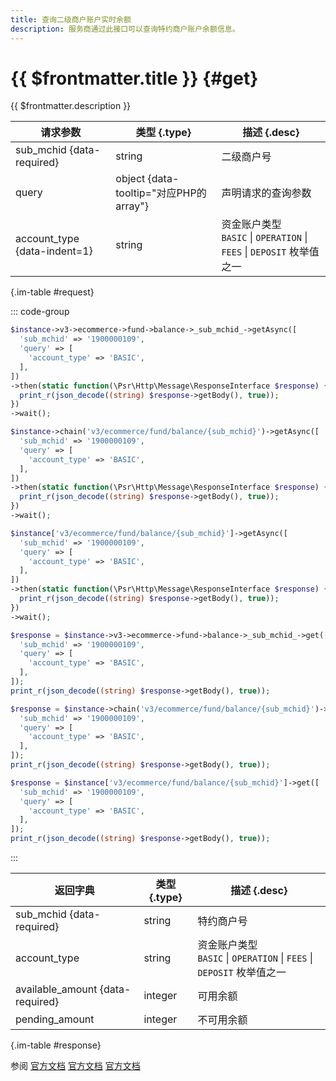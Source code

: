 ```yaml
---
title: 查询二级商户账户实时余额
description: 服务商通过此接口可以查询特约商户账户余额信息。
---
```


# {{ $frontmatter.title }} {#get}

{{ $frontmatter.description }}

| 请求参数 | 类型 {.type} | 描述 {.desc}
| --- | --- | ---
| sub_mchid {data-required} | string | 二级商户号
| query | object {data-tooltip="对应PHP的array"} | 声明请求的查询参数
| account_type {data-indent=1} | string | 资金账户类型<br/>`BASIC` \| `OPERATION` \| `FEES` \| `DEPOSIT` 枚举值之一

{.im-table #request}

::: code-group

```php [异步纯链式]
$instance->v3->ecommerce->fund->balance->_sub_mchid_->getAsync([
  'sub_mchid' => '1900000109',
  'query' => [
    'account_type' => 'BASIC',
  ],
])
->then(static function(\Psr\Http\Message\ResponseInterface $response) {
  print_r(json_decode((string) $response->getBody(), true));
})
->wait();
```

```php [异步声明式]
$instance->chain('v3/ecommerce/fund/balance/{sub_mchid}')->getAsync([
  'sub_mchid' => '1900000109',
  'query' => [
    'account_type' => 'BASIC',
  ],
])
->then(static function(\Psr\Http\Message\ResponseInterface $response) {
  print_r(json_decode((string) $response->getBody(), true));
})
->wait();
```

```php [异步属性式]
$instance['v3/ecommerce/fund/balance/{sub_mchid}']->getAsync([
  'sub_mchid' => '1900000109',
  'query' => [
    'account_type' => 'BASIC',
  ],
])
->then(static function(\Psr\Http\Message\ResponseInterface $response) {
  print_r(json_decode((string) $response->getBody(), true));
})
->wait();
```

```php [同步纯链式]
$response = $instance->v3->ecommerce->fund->balance->_sub_mchid_->get([
  'sub_mchid' => '1900000109',
  'query' => [
    'account_type' => 'BASIC',
  ],
]);
print_r(json_decode((string) $response->getBody(), true));
```

```php [同步声明式]
$response = $instance->chain('v3/ecommerce/fund/balance/{sub_mchid}')->get([
  'sub_mchid' => '1900000109',
  'query' => [
    'account_type' => 'BASIC',
  ],
]);
print_r(json_decode((string) $response->getBody(), true));
```

```php [同步属性式]
$response = $instance['v3/ecommerce/fund/balance/{sub_mchid}']->get([
  'sub_mchid' => '1900000109',
  'query' => [
    'account_type' => 'BASIC',
  ],
]);
print_r(json_decode((string) $response->getBody(), true));
```

:::

| 返回字典 | 类型 {.type} | 描述 {.desc}
| --- | --- | ---
| sub_mchid {data-required}| string | 特约商户号
| account_type | string | 资金账户类型<br/>`BASIC` \| `OPERATION` \| `FEES` \| `DEPOSIT` 枚举值之一
| available_amount {data-required}| integer | 可用余额
| pending_amount | integer | 不可用余额

{.im-table #response}

参阅 [官方文档](https://pay.weixin.qq.com/docs/partner/apis/ecommerce-balance/accounts/query-e-commerce-balance.html) [官方文档](https://pay.weixin.qq.com/wiki/doc/apiv3_partner/Offline/apis/chapter4_1_19.shtml) [官方文档](https://pay.weixin.qq.com/wiki/doc/apiv3/wxpay/ecommerce/amount/chapter3_1.shtml)
